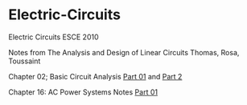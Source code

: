 # Electric-Circuits
Electric Circuits ESCE 2010

Notes from The Analysis and Design of Linear Circuits Thomas, Rosa, Toussaint

Chapter 02; Basic Circuit Analysis [Part 01](Linear-Circuits-Notes/Chapter_02_Basic_Circuit_Analysis_part1_Notes.pdf) and [Part 2](Linear-Circuits-Notes/Chapter_02_Basic_Circuit_Analysis_part2_Notes.pdf)

Chapter 16: AC Power Systems Notes [Part 01](Linear-Circuits-Notes/Chapter_16_AC_Power_Systems_Notes_part_01.pdf)
